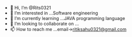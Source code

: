 - 👋 Hi, I’m @Rits0321
- 👀 I’m interested in ...Software engineering
- 🌱 I’m currently learning ...JAVA programming language
- 💞️ I’m looking to collaborate on ...
- 📫 How to reach me ...email->ritiksahu0321@gmail.com

<!---
Rits0321/Rits0321 is a ✨ special ✨ repository because its `README.md` (this file) appears on your GitHub profile.
You can click the Preview link to take a look at your changes.
--->
